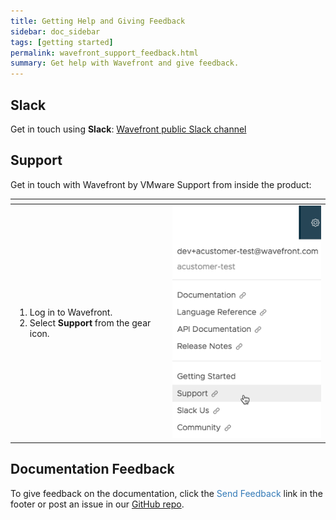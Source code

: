 ```yaml
---
title: Getting Help and Giving Feedback
sidebar: doc_sidebar
tags: [getting started]
permalink: wavefront_support_feedback.html
summary: Get help with Wavefront and give feedback.
---
```



## Slack
Get in touch using **Slack**: [Wavefront public Slack channel](http://www.wavefront.com/slack-us)

## Support
Get in touch with Wavefront by VMware Support from inside the product:

<table style="width: 100%;">
<tbody>
<thead>
<tr><th width="50"> </th><th width="50%"> </th></tr>
</thead>
<tr><td>
<ol>
<li>Log in to Wavefront. </li>
<li>Select <strong>Support</strong> from the gear icon. </li>
</ol>
</td>
<td>
<img src="/images/get_support.png" alt="support menu item">
</td></tr>
</tbody>
</table>


## Documentation Feedback
To give feedback on the documentation, click the <span style="color:#337AB7"><i class="fa fa-envelope-o"></i> Send Feedback</span> link in the footer or post an issue in our <a href="{{site.github_issues_path}}">GitHub repo</a>.
